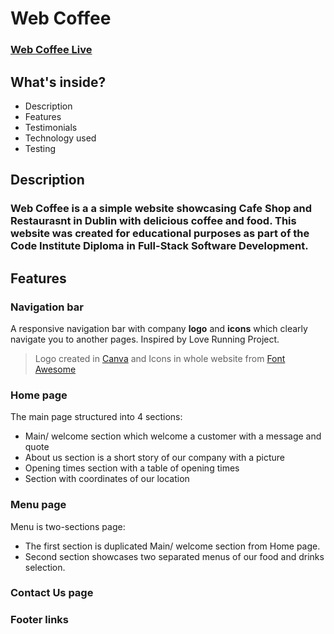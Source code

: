 # Web Coffee



### [Web Coffee Live](https://nil1143.github.io/p1-ci/)

## What's inside?
 
- Description
- Features
- Testimonials
- Technology used
- Testing


## **Description**

### Web Coffee  is a a simple website showcasing Cafe Shop and Restaurasnt in Dublin with delicious coffee and food. This website was created for educational purposes as part of the Code Institute Diploma in Full-Stack Software Development. 

## **Features**

### **Navigation bar**
A responsive navigation bar with company **logo** and **icons** which clearly navigate you to another pages. Inspired by Love Running Project. 
> Logo created in [Canva](https://nil1143.github.io/p1-ci/) and Icons in whole website from [Font Awesome](https://fontawesome.com)


### **Home page**
The main page structured into 4 sections:
- Main/ welcome section which welcome a customer with a message and quote
- About us section is a short story of our company with a picture
- Opening times section with a table of opening times 
- Section with coordinates of our location
### **Menu page**
Menu is two-sections page:
- The first section is duplicated Main/ welcome section from Home page.
- Second section showcases two separated menus of our food and drinks selection.
### **Contact Us page**

### Footer links